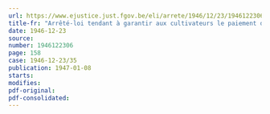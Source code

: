 ```yaml
---
url: https://www.ejustice.just.fgov.be/eli/arrete/1946/12/23/1946122306/justel
title-fr: "Arrêté-loi tendant à garantir aux cultivateurs le paiement des prix officiels fixés par le gouvernement, pour les produits agricoles faisant l'objet de livraisons obligatoires et à prévenir certains abus de la part des intermédiaires"
date: 1946-12-23
source:
number: 1946122306
page: 158
case: 1946-12-23/35
publication: 1947-01-08
starts:
modifies:
pdf-original:
pdf-consolidated:
---
```



